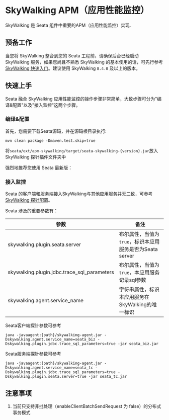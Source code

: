 # SkyWalking APM（应用性能监控）

SkyWalking 是 Seata 组件中重要的APM（应用性能监控）实现.

## 预备工作

当您将 SkyWalking 整合到您的 Seata 工程前，请确保后台已经启动 SkyWalking 服务，如果您尚且不熟悉 SkyWalking 的基本使用的话，可先行参考 [SkyWalking 快速入门](https://github.com/apache/skywalking/tree/master/docs)。建议使用 SkyWalking `8.4.0` 及以上的版本。

## 快速上手

Seata 融合 SkyWalking 应用性能监控的操作步骤非常简单，大致步骤可分为"编译&配置"以及"接入监控"这两个步骤。

### 编译&配置

首先，您需要下载Seata源码，并在源码根目录执行:

`mvn clean package -Dmaven.test.skip=true`

将`seata/ext/apm-skywalking/target/seata-skywalking-{version}.jar`放入SkyWalking 探针插件文件夹中

强烈地推荐您使用 Seata 最新版：

### 接入监控

Seata 的客户端和服务端接入SkyWalking与其他应用服务并无二致，可参考[SkyWalking 探针配置](https://github.com/apache/skywalking/blob/f3b567160ce61675cb692c3417101162d67093de/docs/en/setup/service-agent/java-agent/Setting-override.md)。

Seata 涉及的重要参数有：

| 参数         | 备注|
|---------------|----|
| skywalking.plugin.seata.server             |布尔属性，当值为`true`，标识本应用服务是否为Seata server|
| skywalking.plugin.jdbc.trace_sql_parameters|布尔属性，当值为`true`，本应用服务记录sql参数|
| skywalking.agent.service_name              |字符串属性，标识本应用服务在SkyWalking的唯一标识|

Seata客户端探针参数可参考
```
java -javaagent:{path}/skywalking-agent.jar -Dskywalking.agent.service_name=seata_biz -Dskywalking.plugin.jdbc.trace_sql_parameters=true -jar seata_biz.jar
```

Seata服务端探针参数可参考
```
java -javaagent:{path}/skywalking-agent.jar -Dskywalking.agent.service_name=seata_tc -Dskywalking.plugin.jdbc.trace_sql_parameters=true -Dskywalking.plugin.seata.server=true -jar seata_tc.jar
```

## 注意事项

1. 当前只支持非批处理（enableClientBatchSendRequest 为 false）的分布式事务模式
